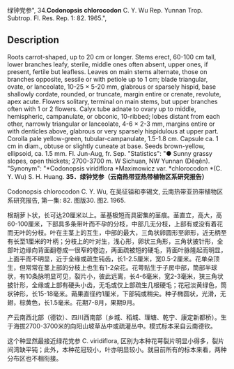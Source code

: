 绿钟党参",
34.**Codonopsis chlorocodon** C. Y. Wu Rep. Yunnan Trop. Subtrop. Fl. Res. Rep. 1: 82. 1965.",

## Description
Roots carrot-shaped, up to 20 cm or longer. Stems erect, 60-100 cm tall, lower branches leafy, sterile, middle ones often absent, upper ones, if present, fertile but leafless. Leaves on main stems alternate, those on branches opposite, sessile or with petiole up to 1 cm; blade triangular, ovate, or lanceolate, 10-25 × 5-20 mm, glabrous or sparsely hispid, base shallowly cordate, rounded, or truncate, margin entire or crenate, revolute, apex acute. Flowers solitary, terminal on main stems, but upper branches often with 1 or 2 flowers. Calyx tube adnate to ovary up to middle, hemispheric, campanulate, or obconic, 10-ribbed; lobes distant from each other, narrowly triangular or lanceolate, 4-6 × 2-3 mm, margins entire or with denticles above, glabrous or very sparsely hispidulous at upper part. Corolla pale yellow-green, tubular-campanulate, 1.5-1.8 cm. Capsule ca. 1 cm in diam., obtuse or slightly cuneate at base. Seeds brown-yellow, ellipsoid, ca. 1.5 mm. Fl. Jun-Aug, fr. Sep.
  "Statistics": "● Sunny grassy slopes, open thickets; 2700-3700 m. W Sichuan, NW Yunnan (Dêqên).
  "Synonym": "*Codonopsis viridiflora *Maximowicz var. *chlorocodon *(C. Y. Wu) S. H. Huang.
**35．绿钟党参（云南热带亚热带植物区系研究报告）**

Codonopsis chlorocodon C. Y. Wu, 在吴征镒和李锡文, 云南热带亚热带植物区系研究报告, 第一集: 82. 图版30. 图2. 1965.

根胡萝卜状，长可达20厘米以上。茎基极短而具密集的茎痕。茎直立，高大，高60-100厘米，下部具多条带叶而不孕的分枝，中部几无分枝，上部有或没有着花而无叶的分枝。叶在主茎上的互生，中部的最大，三角状卵圆形至卵形，近无柄至有长至1厘米的叶柄；分枝上的叶对生，浅心形，卵状三角形，三角状披针形，全部叶边缘向背面翻卷成一很窄的卷边，两面疏被短的硬毛，背面叶脉隆起而明显，上面平而不明显，近于全缘或疏生钝齿，长1-2.5厘米，宽0.5-2厘米。花单朵顶生，但常常在茎上部的分枝上也生有1-2朵花。花萼贴生于子房中部，筒部半球状，有10条脉明显可见，裂片小，彼此远离，长4-6毫米，宽2-3毫米，狭三角状披针形，全缘或上部有硬头小齿，无毛或仅上部疏生几根硬毛；花冠淡黄绿色，筒状钟形，长15-18毫米。蒴果直径约1厘米，下部钝或稍尖。种子椭圆状，光滑，无翅，棕黄色，长1.5毫米。花期7-8月，果期9月。

产云南西北部（德钦）、四川西南部（乡城、稻城、理塘、乾宁、康定新都桥）。生于海拔2700-3700米的向阳山坡草丛中或疏灌丛中。模式标本采自云南德钦。

这个种显然最接近绿花党参 C. viridiflora, 区别为本种花萼裂片明显小得多，裂片间湾缺平钝；此外，本种花冠较小，叶亦明显较小。就目前所有的标本来看，两种分布区也不相衔接。
